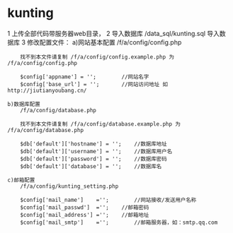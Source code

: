 kunting
=======

1		上传全部代码带服务器web目录，
2		导入数据库
		/data_sql/kunting.sql 导入数据库
3		修改配置文件：
	a)网站基本配置
		/f/a/config/config.php
		
		找不到本文件请复制 /f/a/config/config.example.php 为 /f/a/config/config.php
		
		$config['appname'] = ''; 		//网站名字
		$config['base_url']	= '';		//网站访问地址 如 http://jiutianyoubang.cn/
		
	b)数据库配置
		/f/a/config/database.php
		
		找不到本文件请复制 /f/a/config/database.example.php 为 /f/a/config/database.php
		
		$db['default']['hostname'] = '';	//数据库地址
		$db['default']['username'] = '';	//数据库用户名
		$db['default']['password'] = '';	//数据库密码
		$db['default']['database'] = '';	//数据库名
	
	c)邮箱配置
		/f/a/config/kunting_setting.php
		
		$config['mail_name']	='';		//网站接收/发送用户名称
		$config['mail_passwd']	='';	//邮箱密码
		$config['mail_address']	='';	//邮箱地址
		$config['mail_smtp']	=''; 		//邮箱服务器，如：smtp.qq.com
